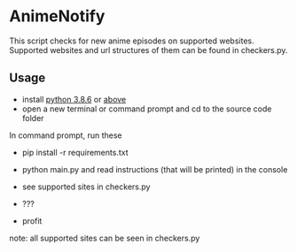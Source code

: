 # AnimeNotify
  This script checks for new anime episodes on supported websites. Supported websites and url structures of them can be found in checkers.py.
  
## Usage
- install [python 3.8.6](https://www.python.org/downloads/release/python-386/) or [above](https://www.python.org/downloads/)
- open a new terminal or command prompt and cd to the source code folder


In command prompt, run these
- pip install -r requirements.txt
- python main.py          and read instructions (that will be printed) in the console


- see supported sites in checkers.py
- ???
- profit


note: all supported sites can be seen in checkers.py